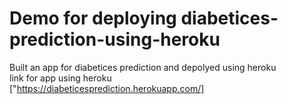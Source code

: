 # Demo for deploying  diabetices-prediction-using-heroku
Built an app for diabetices prediction and depolyed using heroku
<br>
link for app using heroku
<br>
["https://diabeticesprediction.herokuapp.com/]
